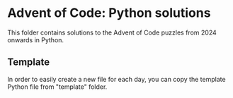 # Advent of Code: Python solutions

This folder contains solutions to the Advent of Code puzzles from 2024 onwards in Python.


## Template

In order to easily create a new file for each day, you can copy the template Python file from "template" folder.